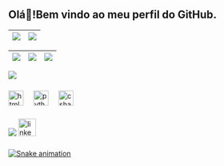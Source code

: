 
<h2 align="left">Olá👋!Bem vindo ao meu perfil do GitHub.</h2>
<div>

  | ![](http://github-profile-summary-cards.vercel.app/api/cards/profile-details?username=Stephanie-marys&theme=github_pink) | ![](http://github-profile-summary-cards.vercel.app/api/cards/stats?username=Stephanie-marys&theme=github_pink)
| :-: | :-: |

| ![](http://github-profile-summary-cards.vercel.app/api/cards/productive-time?username=Stephanie-marys&theme=github_dark&utcOffset=-3) | ![](http://github-profile-summary-cards.vercel.app/api/cards/repos-per-language?username=Stephanie-marys&theme=github_dark) | ![](http://github-profile-summary-cards.vercel.app/api/cards/most-commit-language?username=Stephanie-marys&theme=github_dark)
| :-: | :-: | :-: |
  
</div>

![](./profile-3d-contrib/profile-night-rainbow.svg)


 

###

<div align="left">
  <img src="https://cdn.jsdelivr.net/gh/devicons/devicon/icons/html5/html5-original.svg" height="30" alt="html5 logo"  />
  <img width="12" />
  <img src="https://cdn.jsdelivr.net/gh/devicons/devicon/icons/python/python-original.svg" height="30" alt="python logo"  />
  <img width="12" />
  <img src="https://cdn.jsdelivr.net/gh/devicons/devicon/icons/csharp/csharp-original.svg" height="30" alt="csharp logo"  />
</div>

###

<div align="left">
  <a href = "mailto:stephanie.mmarys01@gmail.com"><img loading="lazy" src="https://img.shields.io/badge/Gmail-D14836?style=for-the-badge&logo=gmail&logoColor=white" target="_blank"></a>
  <a href="https://www.linkedin.com/in/stephanie-marys-3635b0212" a><img src="https://img.shields.io/static/v1?message=LinkedIn&logo=linkedin&label=&color=0077B5&logoColor=white&labelColor=&style=for-the-badge"  height="35" alt="linkedin logo" />
</div>

###



![Snake animation](https://github.com/stephanie-marys/blob/output/github-contribution-grid-snake.svg)

###
